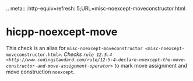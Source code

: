 .. meta:: :http-equiv=refresh: 5;URL=misc-noexcept-moveconstructor.html

hicpp-noexcept-move
===================

This check is an alias for
`misc-noexcept-moveconstructor <misc-noexcept-moveconstructor.html>`*.
Checks
`rule 12.5.4 <http://www.codingstandard.com/rule/12-5-4-declare-noexcept-the-move-constructor-and-move-assignment-operator>`*
to mark move assignment and move construction `noexcept`.
